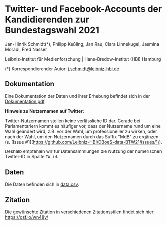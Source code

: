 # Twitter- und Facebook-Accounts der Kandidierenden zur Bundestagswahl 2021

Jan-Hinrik Schmidt(\*), Philipp Keßling, Jan Rau, Clara Linnekugel, Jasmina Moradi, Fred Nasser

Leibniz-Institut für Medienforschung | Hans-Bredow-Institut (HBI) Hamburg

(\*) Korrespondierender Autor: j.schmidt@leibniz-hbi.de

## Dokumentation

Eine Dokumentation der Daten und ihrer Erhebung befindet sich in der [Dokumentation.pdf](Dokumentation.pdf).

**Hinweis zu Nutzernamen auf Twitter:**

Twitter-Nutzernamen stellen keine verlässliche ID dar. Gerade bei Parlamentariern kommt es häufiger vor, dass der Nutzername rund um eine Wahl geändert wird, z.B. vor der Wahl, um professioneller zu wirken, oder nach der Wahl, um den Nutzernamen durch das Suffix "MdB" zu ergänzen (s. [Issue #1](https://github.com/Leibniz-HBI/DBoeS-data-BTW21/issues/1\).

Deshalb empfehlen wir für Datensammlungen die Nutzung der numerischen Twitter-ID in Spalte `TW_id`.

## Daten

Die Daten befinden sich in [data.csv](data.csv).

## Zitation

Die gewünschte Zitation in verschiedenen Zitationsstilen findet sich hier: https://osf.io/wn48y/
